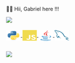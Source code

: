 🐱‍👓 Hii, Gabriel here !!!

<div>
  <a href="https://github.com/gabrielliveira">
  <img height="180em" src="https://github-readme-stats.vercel.app/api?username=gabrielliveira&show_icons=true&theme=radical&include_all_commits=true&count_private=true"/>
</div>
  
<div style="display: inline_block"><br>
  <img align="center" alt="Gab-Python" height="30" width="40" src="https://raw.githubusercontent.com/devicons/devicon/master/icons/python/python-original.svg">
  <img align="center" alt="Gab-Js" height="30" width="40" src="https://raw.githubusercontent.com/devicons/devicon/master/icons/javascript/javascript-plain.svg">
  <img align="center" alt="Gab-Java" height="30" width="40" src="https://raw.githubusercontent.com/devicons/devicon/master/icons/java/java-original.svg">
  <img align="center" alt="Gab-Java" height="30" width="40" src="https://raw.githubusercontent.com/devicons/devicon/master/icons/mysql/mysql-original.svg">
 </div>
  
  ##
     
  <div> 
  <a href="https://www.instagram.com/gabrielcardi_/" target="_blank"><img src="https://img.shields.io/badge/-Instagram-%23E4405F?style=for-the-badge&logo=instagram&logoColor=white" target="_blank"></a>
  </div>
  
  
